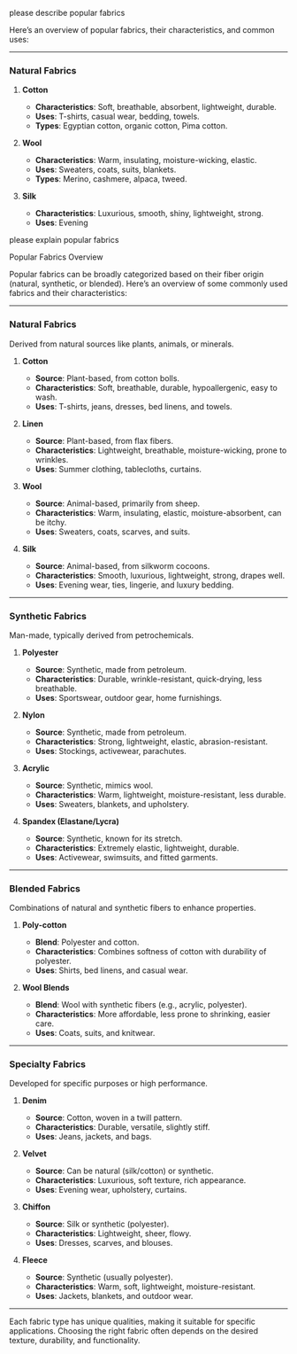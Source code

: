 please describe popular fabrics



Here’s an overview of popular fabrics, their characteristics, and common uses:

---

### **Natural Fabrics**
1. **Cotton**
   - **Characteristics**: Soft, breathable, absorbent, lightweight, durable.
   - **Uses**: T-shirts, casual wear, bedding, towels.
   - **Types**: Egyptian cotton, organic cotton, Pima cotton.

2. **Wool**
   - **Characteristics**: Warm, insulating, moisture-wicking, elastic.
   - **Uses**: Sweaters, coats, suits, blankets.
   - **Types**: Merino, cashmere, alpaca, tweed.

3. **Silk**
   - **Characteristics**: Luxurious, smooth, shiny, lightweight, strong.
   - **Uses**: Evening

please explain popular fabrics

Popular Fabrics Overview



Popular fabrics can be broadly categorized based on their fiber origin (natural, synthetic, or blended). Here’s an overview of some commonly used fabrics and their characteristics:

---

### **Natural Fabrics**
Derived from natural sources like plants, animals, or minerals.

1. **Cotton**  
   - **Source**: Plant-based, from cotton bolls.  
   - **Characteristics**: Soft, breathable, durable, hypoallergenic, easy to wash.  
   - **Uses**: T-shirts, jeans, dresses, bed linens, and towels.

2. **Linen**  
   - **Source**: Plant-based, from flax fibers.  
   - **Characteristics**: Lightweight, breathable, moisture-wicking, prone to wrinkles.  
   - **Uses**: Summer clothing, tablecloths, curtains.

3. **Wool**  
   - **Source**: Animal-based, primarily from sheep.  
   - **Characteristics**: Warm, insulating, elastic, moisture-absorbent, can be itchy.  
   - **Uses**: Sweaters, coats, scarves, and suits.

4. **Silk**  
   - **Source**: Animal-based, from silkworm cocoons.  
   - **Characteristics**: Smooth, luxurious, lightweight, strong, drapes well.  
   - **Uses**: Evening wear, ties, lingerie, and luxury bedding.

---

### **Synthetic Fabrics**
Man-made, typically derived from petrochemicals.

1. **Polyester**  
   - **Source**: Synthetic, made from petroleum.  
   - **Characteristics**: Durable, wrinkle-resistant, quick-drying, less breathable.  
   - **Uses**: Sportswear, outdoor gear, home furnishings.

2. **Nylon**  
   - **Source**: Synthetic, made from petroleum.  
   - **Characteristics**: Strong, lightweight, elastic, abrasion-resistant.  
   - **Uses**: Stockings, activewear, parachutes.

3. **Acrylic**  
   - **Source**: Synthetic, mimics wool.  
   - **Characteristics**: Warm, lightweight, moisture-resistant, less durable.  
   - **Uses**: Sweaters, blankets, and upholstery.

4. **Spandex (Elastane/Lycra)**  
   - **Source**: Synthetic, known for its stretch.  
   - **Characteristics**: Extremely elastic, lightweight, durable.  
   - **Uses**: Activewear, swimsuits, and fitted garments.

---

### **Blended Fabrics**
Combinations of natural and synthetic fibers to enhance properties.

1. **Poly-cotton**  
   - **Blend**: Polyester and cotton.  
   - **Characteristics**: Combines softness of cotton with durability of polyester.  
   - **Uses**: Shirts, bed linens, and casual wear.

2. **Wool Blends**  
   - **Blend**: Wool with synthetic fibers (e.g., acrylic, polyester).  
   - **Characteristics**: More affordable, less prone to shrinking, easier care.  
   - **Uses**: Coats, suits, and knitwear.

---

### **Specialty Fabrics**
Developed for specific purposes or high performance.

1. **Denim**  
   - **Source**: Cotton, woven in a twill pattern.  
   - **Characteristics**: Durable, versatile, slightly stiff.  
   - **Uses**: Jeans, jackets, and bags.

2. **Velvet**  
   - **Source**: Can be natural (silk/cotton) or synthetic.  
   - **Characteristics**: Luxurious, soft texture, rich appearance.  
   - **Uses**: Evening wear, upholstery, curtains.

3. **Chiffon**  
   - **Source**: Silk or synthetic (polyester).  
   - **Characteristics**: Lightweight, sheer, flowy.  
   - **Uses**: Dresses, scarves, and blouses.

4. **Fleece**  
   - **Source**: Synthetic (usually polyester).  
   - **Characteristics**: Warm, soft, lightweight, moisture-resistant.  
   - **Uses**: Jackets, blankets, and outdoor wear.

---

Each fabric type has unique qualities, making it suitable for specific applications. Choosing the right fabric often depends on the desired texture, durability, and functionality.

